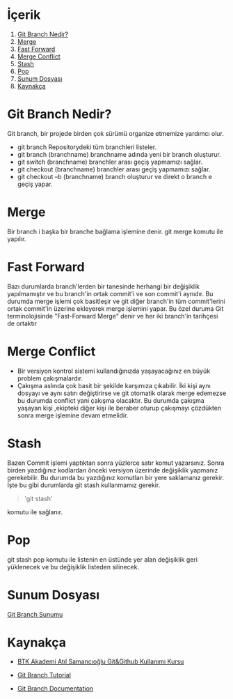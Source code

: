# İçerik

1. [Git Branch Nedir?](#git-branch-nedir)
2. [Merge](#merge)
3. [Fast Forward](fast-forward)
4. [Merge Conflict](#merge-conflict)
5. [Stash](#stash)
6. [Pop](#pop)
7. [Sunum Dosyası](#sunum-dosyası)
8. [Kaynakça](#kaynakça)

# Git Branch Nedir?

Git branch, bir projede birden çok sürümü organize etmemize yardımcı olur. 

* git branch   Repositorydeki tüm branchleri listeler.
* git branch (branchname)  branchname adında yeni bir branch oluşturur.
* git switch (branchname)   branchler arası geçiş yapmamızı sağlar.
* git checkout (branchname) branchler arası geçiş yapmamızı sağlar.
* git checkout –b (branchname) branch oluşturur ve direkt o branch e geçiş yapar.


# Merge 

Bir branch i başka bir branche bağlama işlemine denir.
git merge komutu ile yapılır.

# Fast Forward

Bazı durumlarda branch'lerden bir tanesinde herhangi bir değişiklik yapılmamıştır ve bu branch'in ortak commit'i ve son commit'i aynıdır. Bu durumda merge işlemi çok basitleşir ve git diğer branch'in tüm commit'lerini ortak commit'in üzerine ekleyerek merge işlemini yapar. Bu özel duruma Git terminolojisinde "Fast-Forward Merge" denir ve her iki branch'in tarihçesi de ortaktır

# Merge Conflict

* Bir versiyon kontrol sistemi kullandığınızda yaşayacağınız en büyük problem çakışmalardır.
* Çakışma aslında çok basit bir şekilde karşımıza çıkabilir. İki kişi aynı dosyayı ve aynı satırı değiştirirse ve git otomatik olarak merge edemezse bu durumda conflict yani çakışma olacaktır. Bu durumda çakışma yaşayan kişi ,ekipteki diğer kişi ile beraber oturup çakışmayı çözdükten sonra merge işlemine devam etmelidir.

# Stash

Bazen Commit işlemi yaptıktan sonra yüzlerce satır komut yazarsınız. Sonra birden yazdığınız kodlardan önceki versiyon üzerinde değişiklik yapmanız gerekebilir. Bu durumda bu yazdığınız komutları bir yere saklamanız gerekir. İşte bu gibi durumlarda git stash kullanmamız gerekir.

> 'git stash' 

komutu ile sağlanır.

# Pop

git stash pop komutu ile listenin en üstünde yer alan değişiklik geri yüklenecek ve bu değişiklik listeden silinecek.

# Sunum Dosyası

[Git Branch Sunumu](https://drive.google.com/file/d/1wcX0y-HYyKV9QG_tGR_VLqwbHUv41P3X/view?usp=sharing)

# Kaynakça

* [BTK Akademi Atıl Samancıoğlu Git&Github Kullanımı Kursu](https://www.btkakademi.gov.tr/portal/course/versiyon-kontrolleri-git-ve-github-19439)

* [Git Branch Tutorial](https://www.atlassian.com/git/tutorials/using-branches#:~:text=The%20git%20branch%20command%20lets,checkout%20and%20git%20merge%20commands.)

* [Git Branch Documentation](https://git-scm.com/docs/git-branch)


